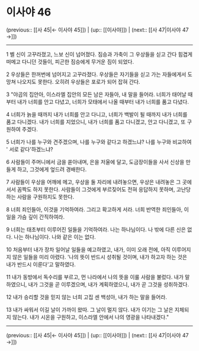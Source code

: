 # 이사야 46

(previous:: [[사 45|← 이사야 45]]) | (up:: [[이사야]]) | (next:: [[사 47|이사야 47 →]])

***


1 
벨 신이 고꾸라졌고, 느보 신이 넘어졌다. 짐승과 가축이 그 우상들을 싣고 간다 힘겹게 떠메고 다니던 것들이, 피곤한 짐승에게 무거운 짐이 되었다.


2 
우상들은 한꺼번에 넘어지고 고꾸라졌다. 우상들은 자기들을 싣고 가는 자들에게서 도망쳐 나오지도 못한다. 오히려 우상들은 포로가 되어 잡혀 간다.


3 
"야곱의 집안아, 이스라엘 집안의 모든 남은 자들아, 내 말을 들어라. 너희가 태어날 때부터 내가 너희를 안고 다녔고, 너희가 모태에서 나올 때부터 내가 너희를 품고 다녔다.


4 
너희가 늙을 때까지 내가 너희를 안고 다니고, 너희가 백발이 될 때까지 내가 너희를 품고 다니겠다. 내가 너희를 지었으니, 내가 너희를 품고 다니겠고, 안고 다니겠고, 또 구원하여 주겠다.


5 
너희가 나를 누구와 견주겠으며, 나를 누구와 같다고 하겠느냐? 나를 누구와 비교하여 ' 서로 같다'하겠느냐?


6 
사람들이 주머니에서 금을 쏟아내며, 은을 저울에 달고, 도금장이들을 사서 신상을 만들게 하고, 그것에게 엎드려 경배한다.


7 
사람들이 우상을 어깨에 메고, 우상을 둘 자리에 내려놓으면, 우상은 내려놓은 그 곳에 서서 꼼짝도 하지 못한다. 사람들이 그것에게 부르짖어도 전혀 응답하지 못하며, 고난당하는 사람을 구원하지도 못한다.


8 
너희 죄인들아, 이것을 기억하여라. 그리고 확고하게 서라. 너희 반역한 죄인들아, 이 일을 가슴 깊이 간직하여라.


9 
너희는 태초부터 이루어진 일들을 기억하여라. 나는 하나님이다. 나 밖에 다른 신은 없다. 나는 하나님이다. 나와 같은 이는 없다.


10 
처음부터 내가 장차 일어날 일들을 예고하였고, 내가, 이미 오래 전에, 아직 이루어지지 않은 일들을 미리 아렸다. '나의 뜻이 반드시 성취될 것이며, 내가 하고자 하는 것은 내가 반드시 이룬다'고 말하였다.


11 
내가 동방에서 독수리를 부르고, 먼 나라에서 나의 뜻을 이룰 사람을 불렀다. 내가 말하였으니, 내가 그것을 곧 이루겠으며, 내가 계획하였으니, 내가 곧 그것을 성취하겠다.


12 
내가 승리할 것을 믿지 않는 너희 고집 센 백성아, 내가 하는 말을 들어라.


13 
내가 싸워서 이길 날이 가까이 왔따. 그 날이 멀지 않다. 내가 이기는 그 날은 지체되지 않는다. 내가 시온을 구원하고, 이스라엘 안에서 나의 영광을 나타내겠다."


***

(previous:: [[사 45|← 이사야 45]]) | (up:: [[이사야]]) | (next:: [[사 47|이사야 47 →]])
